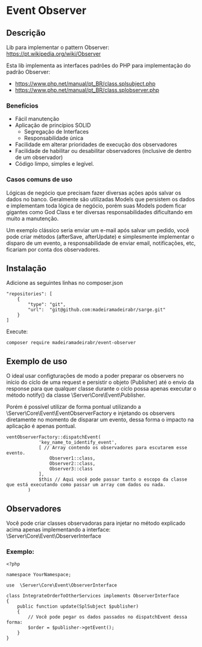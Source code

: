 # Event Observer

## Descrição
Lib para implementar o pattern Observer: https://pt.wikipedia.org/wiki/Observer

Esta lib implementa as interfaces padrões do PHP para implementação do padrão Observer:

 - https://www.php.net/manual/pt_BR/class.splsubject.php
 - https://www.php.net/manual/pt_BR/class.splobserver.php

### Benefícios

 - Fácil manutenção
 - Aplicação de princípios SOLID
   - Segregação de Interfaces
   - Responsabilidade única
 - Facilidade em alterar prioridades de execução dos observadores
 - Facilidade de habilitar ou desabilitar observadores (inclusive de dentro de um observador)
 - Código limpo, simples e legível.

### Casos comuns de uso
Lógicas de negócio que precisam fazer diversas ações após salvar os dados no banco. Geralmente são utilizadas Models que persistem os dados e implementam toda lógica de negócio, porém suas Models podem ficar gigantes como God Class e ter diversas responsabilidades dificultando em muito a manutenção. 

Um exemplo clássico seria enviar um e-mail após salvar um pedido, você pode criar métodos (afterSave, afterUpdate) e simplesmente implementar o disparo de um evento, a responsabilidade de enviar email, notificações, etc, ficariam por conta dos observadores.

## Instalação

Adicione as seguintes linhas no composer.json

    "repositories": [
        {
            "type": "git",
            "url":  "git@github.com:madeiramadeirabr/sarge.git"
        }
    ]
    
Execute:
```
composer require madeiramadeirabr/event-observer
```

## Exemplo de uso

O ideal usar configturações de modo a poder preparar os observers no início do cíclo de uma request e persistir o objeto (Publisher) até o envio da response para que qualquer classe durante o cíclo possa apenas executar o método notify() da classe \Server\Core\Event\Publisher.

Porém é possível utilizar de forma pontual utilizando a \Server\Core\Event\EventObserverFactory e injetando os observers diretamente no momento de disparar um evento, dessa forma o impacto na aplicação é apenas pontual.

```
ventObserverFactory::dispatchEvent(
            'key_name_to_identify_event',
            [ // Array contendo os observadores para escutarem esse evento.
                Observer1::class, 
                Observer2::class,
                Observer3::class
            ],
            $this // Aqui você pode passar tanto o escopo da classe que está executando como passar um array com dados ou nada.
        )
```

## Observadores

Você pode criar classes observadoras para injetar no método explicado acima apenas implementando a interface: \Server\Core\Event\ObserverInterface

### Exemplo:
```
<?php 

namespace YourNamespace;

use  \Server\Core\Event\ObserverInterface

class IntegrateOrderToOtherServices implements ObserverInterface
{
    public function update(SplSubject $publisher)
    {
        // Você pode pegar os dados passados no dispatchEvent dessa forma:
        $order = $publisher->getEvent();
    }
}

```